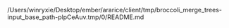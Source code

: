 /Users/winryxie/Desktop/ember/ararice/client/tmp/broccoli_merge_trees-input_base_path-plpCeAuv.tmp/0/README.md